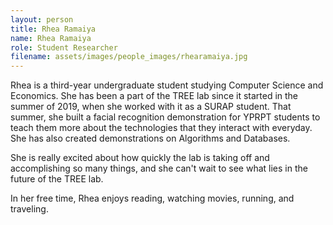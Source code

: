```yaml
---
layout: person
title: Rhea Ramaiya
name: Rhea Ramaiya
role: Student Researcher
filename: assets/images/people_images/rhearamaiya.jpg
---
```

Rhea is a third-year undergraduate student studying Computer Science and Economics. She has been a part of the TREE lab since it started in the summer of 2019, when she worked with it as a SURAP student. That summer, she built a facial recognition demonstration for YPRPT students to teach them more about the technologies that they interact with everyday. She has also created demonstrations on Algorithms and Databases.

She is really excited about how quickly the lab is taking off and accomplishing so many things, and she can't wait to see what lies in the future of the TREE lab.

In her free time, Rhea enjoys reading, watching movies, running, and traveling.
